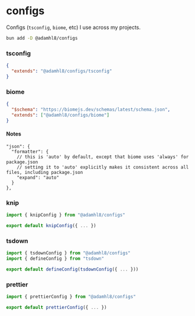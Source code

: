 # configs

Configs (`tsconfig`, `biome`, etc) I use across my projects.

```sh
bun add -D @adamhl8/configs
```

### tsconfig

```json
{
  "extends": "@adamhl8/configs/tsconfig"
}
```

### biome

```json
{
  "$schema": "https://biomejs.dev/schemas/latest/schema.json",
  "extends": ["@adamhl8/configs/biome"]
}
```

#### Notes

```jsonc
"json": {
  "formatter": {
    // this is 'auto' by default, except that biome uses 'always' for package.json
    // setting it to 'auto' explicitly makes it consistent across all files, including package.json
    "expand": "auto"
  }
},
```

### knip

```ts
import { knipConfig } from "@adamhl8/configs"

export default knipConfig({ ... })
```

### tsdown

```ts
import { tsdownConfig } from "@adamhl8/configs"
import { defineConfig } from "tsdown"

export default defineConfig(tsdownConfig({ ... }))
```

### prettier

```js
import { prettierConfig } from "@adamhl8/configs"

export default prettierConfig({ ... })
```
